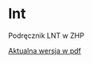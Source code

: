 # lnt
Podręcznik LNT w ZHP

[Aktualna wersja w pdf](https://github.com/apsg/lnt/blob/master/main.pdf)